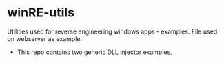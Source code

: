 # winRE-utils
Utilities used for reverse engineering windows apps - examples. File used on webserver as example.

 + This repo contains two generic DLL injector examples.
